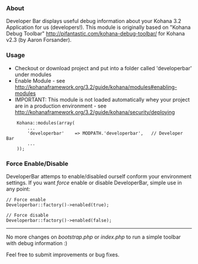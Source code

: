### About

Developer Bar displays useful debug information about your Kohana 3.2 Application for us (developers!).
This module is originally based on "Kohana Debug Toolbar" <http://pifantastic.com/kohana-debug-toolbar/> for Kohana v2.3 (by Aaron Forsander).

### Usage

* Checkout or download project and put into a folder called 'developerbar' under modules
* Enable Module - see <http://kohanaframework.org/3.2/guide/kohana/modules#enabling-modules>
* IMPORTANT: This module is not loaded automatically whey your project are in a production environment - see <http://kohanaframework.org/3.2/guide/kohana/security/deploying>

~~~
    Kohana::modules(array(
        ...
        'developerbar'    => MODPATH.'developerbar',   // Developer Bar
        ...
    ));
~~~

### Force Enable/Disable

DeveloperBar attemps to enable/disabled ourself conform your environment settings.
If you want *force* enable or disable DeveloperBar, simple use in any point:

~~~
// Force enable
Developerbar::factory()->enabled(true);

// Force disable
Developerbar::factory()->enabled(false);
~~~

-------
No more changes on *bootstrap.php* or *index.php* to run a simple toolbar with debug information :)

Feel free to submit improvements or bug fixes.